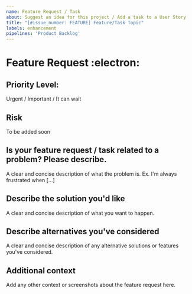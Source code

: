 ```yaml
---
name: Feature Request / Task
about: Suggest an idea for this project / Add a task to a User Story
title: "[#issue_number: FEATURE] Feature/Task Topic"
labels: enhancement
pipelines: 'Product Backlog'
---
```


# **Feature Request** :electron: 

## Priority Level:
Urgent / Important / It can wait

## Risk
To be added soon

## **Is your feature request / task related to a problem? Please describe.** <br>
A clear and concise description of what the problem is. Ex. I'm always frustrated when [...] <br>

## **Describe the solution you'd like** <br>
A clear and concise description of what you want to happen. <br>

## **Describe alternatives you've considered** <br>
A clear and concise description of any alternative solutions or features you've considered. <br>

## **Additional context** <br>
Add any other context or screenshots about the feature request here.
